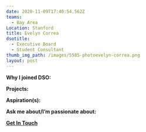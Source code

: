 ```yaml
---
date: 2020-11-09T17:40:54.562Z
teams:
  - Bay Area
Location: Stanford
title: Evelyn Correa
dsotitle:
  - Executive Board
  - Student Consultant
thumb_img_path: /images/5585-photoevelyn-correa.png
layout: post
---
```

**Why I joined DSO:**

**Projects:**

**Aspiration(s):**

**Ask me about/I’m passionate about:** 

**[Get In Touch](mailto:edcorrea@dsoglobal.org)**